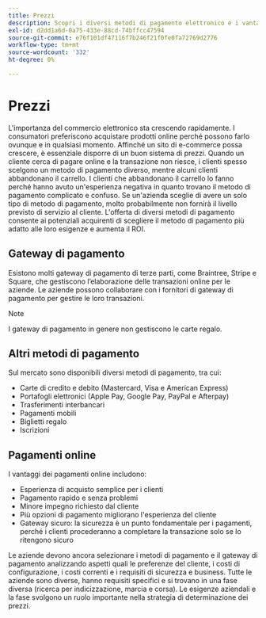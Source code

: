 ```yaml
---
title: Prezzi
description: Scopri i diversi metodi di pagamento elettronico e i vantaggi dei pagamenti online in generale.
exl-id: d2dd1a6d-0a75-433e-88cd-74bffcc47594
source-git-commit: e76f101df47116f7b246f21f0fe0fa72769d2776
workflow-type: tm+mt
source-wordcount: '332'
ht-degree: 0%

---
```


# Prezzi

L&#39;importanza del commercio elettronico sta crescendo rapidamente. I consumatori preferiscono acquistare prodotti online perché possono farlo ovunque e in qualsiasi momento. Affinché un sito di e-commerce possa crescere, è essenziale disporre di un buon sistema di prezzi. Quando un cliente cerca di pagare online e la transazione non riesce, i clienti spesso scelgono un metodo di pagamento diverso, mentre alcuni clienti abbandonano il carrello. I clienti che abbandonano il carrello lo fanno perché hanno avuto un&#39;esperienza negativa in quanto trovano il metodo di pagamento complicato e confuso. Se un&#39;azienda sceglie di avere un solo tipo di metodo di pagamento, molto probabilmente non fornirà il livello previsto di servizio al cliente. L&#39;offerta di diversi metodi di pagamento consente ai potenziali acquirenti di scegliere il metodo di pagamento più adatto alle loro esigenze e aumenta il ROI.

## Gateway di pagamento

Esistono molti gateway di pagamento di terze parti, come Braintree, Stripe e Square, che gestiscono l’elaborazione delle transazioni online per le aziende. Le aziende possono collaborare con i fornitori di gateway di pagamento per gestire le loro transazioni.

>[!NOTE]
>
>I gateway di pagamento in genere non gestiscono le carte regalo.

## Altri metodi di pagamento

Sul mercato sono disponibili diversi metodi di pagamento, tra cui:

- Carte di credito e debito (Mastercard, Visa e American Express)
- Portafogli elettronici (Apple Pay, Google Pay, PayPal e Afterpay)
- Trasferimenti interbancari
- Pagamenti mobili
- Biglietti regalo
- Iscrizioni

## Pagamenti online

I vantaggi dei pagamenti online includono:

- Esperienza di acquisto semplice per i clienti
- Pagamento rapido e senza problemi
- Minore impegno richiesto dal cliente
- Più opzioni di pagamento migliorano l&#39;esperienza del cliente
- Gateway sicuro: la sicurezza è un punto fondamentale per i pagamenti, perché i clienti procederanno a completare la transazione solo se lo ritengono sicuro

Le aziende devono ancora selezionare i metodi di pagamento e il gateway di pagamento analizzando aspetti quali le preferenze del cliente, i costi di configurazione, i costi correnti e i requisiti di sicurezza e business. Tutte le aziende sono diverse, hanno requisiti specifici e si trovano in una fase diversa (ricerca per indicizzazione, marcia e corsa). Le esigenze aziendali e la fase svolgono un ruolo importante nella strategia di determinazione dei prezzi.
